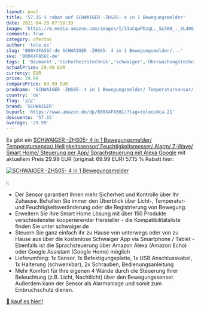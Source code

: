 ```yaml
---
layout: post
title: '57.15 % rabat auf SCHWAIGER -ZHS05- 4 in 1 Bewegungsmelder'
date: 2021-04-20 07:58:33
image: 'https://m.media-amazon.com/images/I/31aCqwPDzqL._SL500_._SL400_.jpg'
comments: true
category: ofertas
author: 'tole.es'
slug: 'B00X4FA56C-de SCHWAIGER -ZHS05- 4 in 1 Bewegungsmelder/...'
sku: 'B00X4FA56C-de'
tags: [ 'Baumarkt','Sicherheitstechnik','schwaiger','Überwachungstechnik', ]
actualPrice: 29.99 EUR
currency: EUR
price: 29.99
comparePrice: 69.99 EUR
prodname: 'SCHWAIGER -ZHS05- 4 in 1 Bewegungsmelder/ Temperatursensor/ Helligkeitssensor/ Feuchtigkeitsmesser/ Alarm/ Z-Wave/ Smart Home/ Steuerung per App/ Sprachsteuerung mit Alexa  Google'
country: 'de'
flag: '🇩🇪'
brand: 'SCHWAIGER'
buyurl: 'https://www.amazon.de/dp/B00X4FA56C/?tag=tolees0ca-21'
descuento: '57.15'
average: '29.99'
---
```


Es gibt ein [SCHWAIGER -ZHS05- 4 in 1 Bewegungsmelder/ Temperatursensor/ Helligkeitssensor/ Feuchtigkeitsmesser/ Alarm/ Z-Wave/ Smart Home/ Steuerung per App/ Sprachsteuerung mit Alexa  Google](https://www.amazon.de/dp/B00X4FA56C/?tag=tolees0ca-21) mit aktuellem Preis 29.99 EUR (original: 69.99 EUR) 57.15 % Rabatt hier:

[![SCHWAIGER -ZHS05- 4 in 1 Bewegungsmelder](https://m.media-amazon.com/images/I/31aCqwPDzqL._SL500_._SL400_.jpg)](https://www.amazon.de/dp/B00X4FA56C/?tag=tolees0ca-21)

ℹ️:

- Der Sensor garantiert Ihnen mehr Sicherheit und Kontrolle über Ihr Zuhause. Behalten Sie immer den Überblick über Licht-, Temperatur- und Feuchtigkeitsveränderung oder die Registrierung von Bewegung.
- Erweitern Sie Ihre Smart Home Lösung mit über 150 Produkte verschiedenster kooperierender Hersteller - die Kompatibilitätsliste finden Sie unter schwaiger.de
- Steuern Sie ganz einfach ihr zu Hause von unterwegs oder von zu Hause aus über die kostenlose Schwaiger App via Smartphone / Tablet - Ebenfalls ist die Sprachsteuerung über Amazon Alexa (Amazon Echo) oder Google Assistant (Google Home) möglich
- Lieferumfang: 1x Sensor, 1x Befestigungsplatte, 1x USB Anschlusskabel, 1x Halterung (schwenkbar), 2x Schrauben, Bedienungsanleitung
- Mehr Komfort für Ihre eigenen 4 Wände durch die Steuerung Ihrer Beleuchtung (z.B. Licht, Nachtlicht) über den Bewegungssensor. Außerdem kann der Sensor als Alarmanlage und somit zum Einbruchschutz dienen.

[🛒 kauf es hier!!](https://www.amazon.de/dp/B00X4FA56C/?tag=tolees0ca-21)
